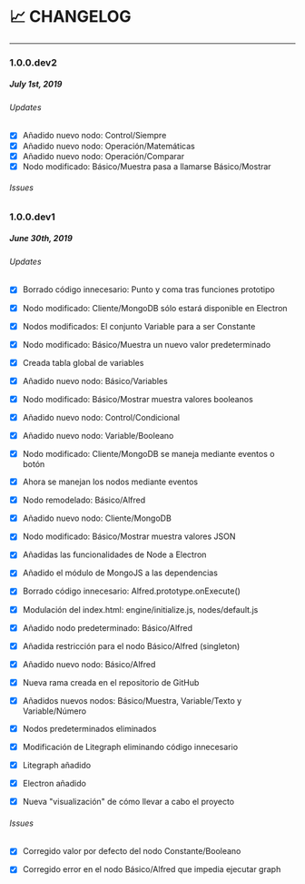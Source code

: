# :chart_with_upwards_trend: CHANGELOG
---
### 1.0.0.dev2
##### July 1st, 2019

###### Updates
- [x] Añadido nuevo nodo: Control/Siempre
- [x] Añadido nuevo nodo: Operación/Matemáticas
- [x] Añadido nuevo nodo: Operación/Comparar
- [x] Nodo modificado: Básico/Muestra pasa a llamarse Básico/Mostrar

###### Issues

### 1.0.0.dev1
##### June 30th, 2019

###### Updates
- [x] Borrado código innecesario: Punto y coma tras funciones prototipo
- [x] Nodo modificado: Cliente/MongoDB sólo estará disponible en Electron
- [x] Nodos modificados: El conjunto Variable para a ser Constante
- [x] Nodo modificado: Básico/Muestra un nuevo valor predeterminado
- [x] Creada tabla global de variables
- [x] Añadido nuevo nodo: Básico/Variables

- [x] Nodo modificado: Básico/Mostrar muestra valores booleanos
- [x] Añadido nuevo nodo: Control/Condicional
- [x] Añadido nuevo nodo: Variable/Booleano
- [x] Nodo modificado: Cliente/MongoDB se maneja mediante eventos o botón
- [x] Ahora se manejan los nodos mediante eventos
- [x] Nodo remodelado: Básico/Alfred

- [x] Añadido nuevo nodo: Cliente/MongoDB
- [x] Nodo modificado: Básico/Mostrar muestra valores JSON
- [x] Añadidas las funcionalidades de Node a Electron
- [x] Añadido el módulo de MongoJS a las dependencias
- [x] Borrado código innecesario: Alfred.prototype.onExecute()

- [x] Modulación del index.html: engine/initialize.js, nodes/default.js
- [x] Añadido nodo predeterminado: Básico/Alfred
- [x] Añadida restricción para el nodo Básico/Alfred (singleton)
- [x] Añadido nuevo nodo: Básico/Alfred

- [x] Nueva rama creada en el repositorio de GitHub
- [x] Añadidos nuevos nodos: Básico/Muestra, Variable/Texto y Variable/Número
- [x] Nodos predeterminados eliminados
- [x] Modificación de Litegraph eliminando código innecesario
- [x] Litegraph añadido
- [x] Electron añadido
- [x] Nueva "visualización" de cómo llevar a cabo el proyecto

###### Issues
- [x] Corregido valor por defecto del nodo Constante/Booleano

- [x] Corregido error en el nodo Básico/Alfred que impedia ejecutar graph